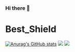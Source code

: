 ### Hi there 👋

<!--
**Best-Shield/Best-Shield** is a ✨ _special_ ✨ repository because its `README.md` (this file) appears on your GitHub profile.

Here are some ideas to get you started:

- 🔭 I’m currently working on ...
- 🌱 I’m currently learning ...
- 👯 I’m looking to collaborate on ...
- 🤔 I’m looking for help with ...
- 💬 Ask me about ...
- 📫 How to reach me: ...
- 😄 Pronouns: ...
- ⚡ Fun fact: ...
-->
# Best_Shield
[![Anurag's GitHub stats](https://github-readme-stats.vercel.app/api?username=Best-Shield)](https://github.com/anuraghazra/github-readme-stats)
![](https://visitor-badge.glitch.me/badge?page_id=Best-Shield.readme)
[![](https://img.shields.io/badge/-Java-007396?style=flat-square&logo=java&logoColor=ffffff)](https://reactjs.org/)
